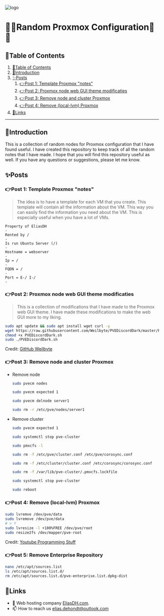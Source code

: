 ![logo](https://eliasdh.com/assets/media/images/logo-github.png)
# 💙🤍Random Proxmox Configuration🤍💙

## 📘Table of Contents

1. [📘Table of Contents](#📘table-of-contents)
2. [🖖Introduction](#🖖introduction)
3. [✨Posts](#✨posts)
    1. [👉Post 1: Template Proxmox "notes"](#👉post-1-template-proxmox-notes)
    2. [👉Post 2: Proxmox node web GUI theme modificaties](#👉post-2-proxmox-node-web-gui-theme-modificaties)
    3. [👉Post 3: Remove node and cluster Proxmox](#👉post-3-remove-node-and-cluster-proxmox)
    4. [👉Post 4: Remove (local-lvm) Proxmox](#👉post-4-remove-local-lvm-proxmox)
4. [🔗Links](#🔗links)

---

## 🖖Introduction

This is a collection of random nodes for Proxmox configuration that I have found useful. I have created this repository to keep track of all the random notes that I have made. I hope that you will find this repository useful as well. If you have any questions or suggestions, please let me know.

## ✨Posts

### 👉Post 1: Template Proxmox "notes"
> The idea is to have a template for each VM that you create. This template will contain all the information about the VM. This way you can easily find the information you need about the VM. This is especially useful when you have a lot of VMs.
```text
Property of EliasDH
-
Rented by /
-
Is run Ubuntu Server (/)
-
Hostname = webserver
-
Ip = /
-
FQDN = /
-
Port = E-/ I-/
-
```

### 👉Post 2: Proxmox node web GUI theme modificaties
> This is a collection of modifications that I have made to the Proxmox web GUI theme. I have made these modifications to make the web GUI more to my liking.
```bash
sudo apt update && sudo apt install wget curl -y
wget https://raw.githubusercontent.com/Weilbyte/PVEDiscordDark/master/PVEDiscordDark.sh
chmod +x PVEDiscordDark.sh 
sudo ./PVEDiscordDark.sh
```
Credit: [GitHub Weilbyte](https://github.com/Weilbyte)

### 👉Post 3: Remove node and cluster Proxmox
- Remove node
    ```bash
    sudo pvecm nodes

    sudo pvecm expected 1

    sudo pvecm delnode server1

    sudo rm -r /etc/pve/nodes/server1
    ```

- Remove cluster
    ```bash
    sudo pvecm expected 1

    sudo systemctl stop pve-cluster

    sudo pmxcfs -l

    sudo rm -f /etc/pve/cluster.conf /etc/pve/corosync.conf

    sudo rm -f /etc/cluster/cluster.conf /etc/corosync/corosync.conf

    sudo rm -f /var/lib/pve-cluster/.pmxcfs.lockfile

    sudo systemctl stop pve-cluster

    sudo reboot
    ```

### 👉Post 4: Remove (local-lvm) Proxmox

```bash
sudo lvremve /dev/pve/data
sudo lvremove /dev/pve/data
# > Y
sudo lvresize -l +100%FREE /dev/pve/root
sudo resize2fs /dev/mapper/pve-root
```

Credit: [Youtube Programming Stuff](https://www.youtube.com/watch?v=rMe3pd2sBf4)

### 👉Post 5: Remove Enterprise Repository

```bash
nano /etc/apt/sources.list
ls /etc/apt/sources.list.d/
rm /etc/apt/sources.list.d/pve-enterprise.list.dpkg-dist
```


## 🔗Links
- 👯 Web hosting company [EliasDH.com](https://eliasdh.com).
- 📫 How to reach us elias.dehondt@outlook.com
